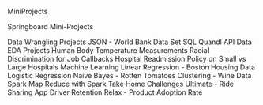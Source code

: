 MiniProjects

Springboard Mini-Projects

  Data Wrangling Projects
        JSON - World Bank Data Set
        SQL
        Quandl API Data
  EDA Projects
        Human Body Temperature Measurements
        Racial Discrimination for Job Callbacks
        Hospital Readmission Policy on Small vs Large Hospitals
  Machine Learning
        Linear Regression - Boston Housing Data
        Logistic Regression
        Naive Bayes - Rotten Tomatoes
        Clustering - Wine Data
  Spark
        Map Reduce with Spark
  Take Home Challenges
        Ultimate - Ride Sharing App Driver Retention
        Relax - Product Adoption Rate
